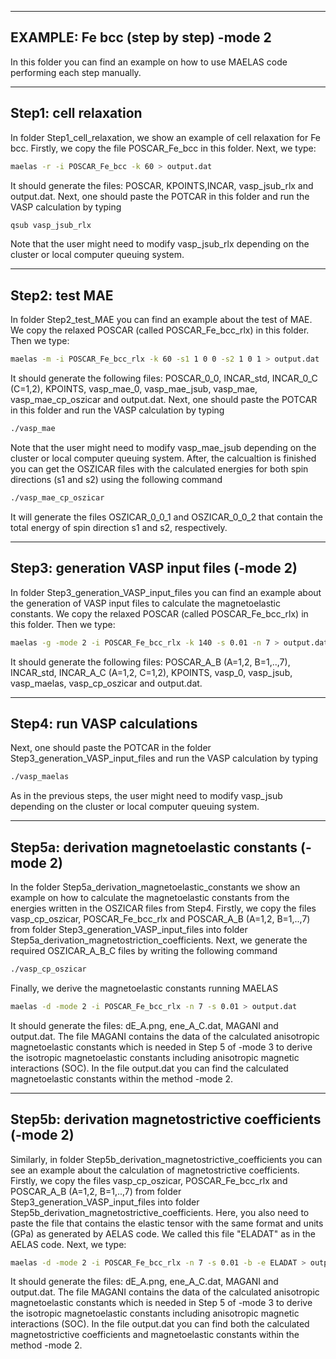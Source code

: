 ---------------------------------------
EXAMPLE: Fe bcc (step by step) -mode 2
---------------------------------------

In this folder you can find an example on how to use MAELAS code performing each step manually.

------------------------
Step1: cell relaxation
------------------------

In folder Step1_cell_relaxation, we show an example of cell relaxation for
Fe bcc. Firstly, we copy the file POSCAR_Fe_bcc in this folder.
Next, we type:
```bash
maelas -r -i POSCAR_Fe_bcc -k 60 > output.dat
```
It should generate the files: POSCAR, KPOINTS,INCAR, vasp_jsub_rlx and output.dat. 
Next, one should paste the POTCAR in this folder and run the VASP calculation by typing
```bash
qsub vasp_jsub_rlx
```
Note that the user might need to modify vasp_jsub_rlx depending on the cluster or local computer queuing system.


------------------------
Step2: test MAE
------------------------

In folder Step2_test_MAE you can find an example about the test of MAE. We copy the relaxed POSCAR (called POSCAR_Fe_bcc_rlx) 
in this folder. Then we type:
```bash
maelas -m -i POSCAR_Fe_bcc_rlx -k 60 -s1 1 0 0 -s2 1 0 1 > output.dat
```
It should generate the following files: POSCAR_0_0, INCAR_std, 
INCAR_0_C (C=1,2), KPOINTS, vasp_mae_0, vasp_mae_jsub, vasp_mae, vasp_mae_cp_oszicar 
and output.dat. 
Next, one should paste the POTCAR in this folder and run the VASP calculation by typing
```bash
./vasp_mae
```
Note that the user might need to modify vasp_mae_jsub depending on the cluster or local computer queuing system. 
After, the calcualtion is finished you can get the OSZICAR files with the calculated energies for both spin directions (s1 and s2) 
using the following command
```bash
./vasp_mae_cp_oszicar 
```
It will generate the files OSZICAR_0_0_1 and OSZICAR_0_0_2 that contain the total energy of spin direction s1 and s2, respectively.


-------------------------------------------
Step3: generation VASP input files (-mode 2)
-------------------------------------------

In folder Step3_generation_VASP_input_files you can find an example about the
generation of VASP input files to calculate the magnetoelastic constants.
We copy the relaxed POSCAR (called POSCAR_Fe_bcc_rlx) in this folder.
Then we type:
```bash
maelas -g -mode 2 -i POSCAR_Fe_bcc_rlx -k 140 -s 0.01 -n 7 > output.dat
```
It should generate the following files: POSCAR_A_B (A=1,2, B=1,..,7), INCAR_std, 
INCAR_A_C (A=1,2, C=1,2), KPOINTS, vasp_0, vasp_jsub, vasp_maelas, vasp_cp_oszicar 
and output.dat.  


----------------------------------
Step4: run VASP calculations
----------------------------------

Next, one should paste the POTCAR in the folder Step3_generation_VASP_input_files and run the VASP calculation by typing
```bash
./vasp_maelas
```
As in the previous steps, the user might need to modify vasp_jsub depending on the cluster or local computer queuing system.


----------------------------------------------------------
Step5a: derivation magnetoelastic constants (-mode 2)
----------------------------------------------------------

In the folder Step5a_derivation_magnetoelastic_constants we show an example on how 
to calculate the magnetoelastic constants from the energies written in the OSZICAR files from Step4.
Firstly, we copy the files vasp_cp_oszicar, POSCAR_Fe_bcc_rlx and POSCAR_A_B (A=1,2, B=1,..,7) from
folder Step3_generation_VASP_input_files into folder Step5a_derivation_magnetostriction_coefficients. 
Next, we generate the required OSZICAR_A_B_C files by writing the following command
```bash
./vasp_cp_oszicar
```
Finally, we derive the magnetoelastic constants running MAELAS 
```bash
maelas -d -mode 2 -i POSCAR_Fe_bcc_rlx -n 7 -s 0.01 > output.dat
```
It should generate the files: dE_A.png, ene_A_C.dat, MAGANI and output.dat. The file MAGANI contains the data of the calculated anisotropic magnetoelastic constants which is needed in Step 5 of -mode 3 to derive the isotropic magnetoelastic constants including anisotropic magnetic interactions (SOC). 
In the file output.dat you can find the calculated magnetoelastic constants within the method -mode 2.


-----------------------------------------------------------
Step5b: derivation magnetostrictive coefficients (-mode 2)
-----------------------------------------------------------

Similarly, in folder Step5b_derivation_magnetostrictive_coefficients you can see an example about
the calculation of magnetostrictive coefficients. 
Firstly, we copy the files vasp_cp_oszicar, POSCAR_Fe_bcc_rlx and POSCAR_A_B (A=1,2, B=1,..,7) from
folder Step3_generation_VASP_input_files into folder Step5b_derivation_magnetostrictive_coefficients.
Here, you also need to paste the file that contains the elastic tensor with the same format and units (GPa) 
as generated by AELAS code. We called this file "ELADAT" as in the AELAS code. Next, we type:
```bash
maelas -d -mode 2 -i POSCAR_Fe_bcc_rlx -n 7 -s 0.01 -b -e ELADAT > output.dat
```
It should generate the files: dE_A.png, ene_A_C.dat, MAGANI and output.dat. The file MAGANI contains the data of the calculated anisotropic magnetoelastic constants which is needed in Step 5 of -mode 3 to derive the isotropic magnetoelastic constants including anisotropic magnetic interactions (SOC). 
In the file output.dat you can find both the calculated magnetostrictive coefficients and 
magnetoelastic constants within the method -mode 2.

